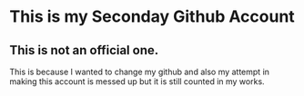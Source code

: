 # This is my Seconday Github Account 
## This is not an official one.

This is because I wanted to change my github and also my attempt in making this account is messed up but it is still counted in my works.

